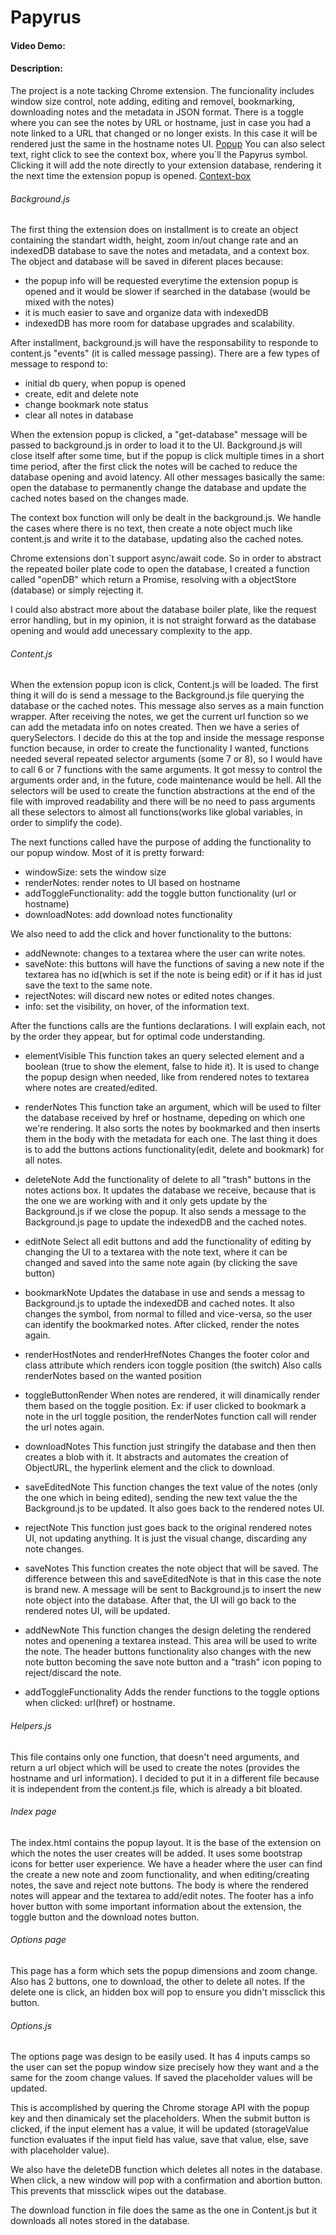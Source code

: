 # Papyrus

#### Video Demo: <URL HERE>

#### Description:

The project is a note tacking Chrome extension. The funcionality includes window size control, note adding, editing and removel, bookmarking, downloading notes and the metadata in JSON format.
There is a toggle where you can see the notes by URL or hostname, just in case you had a note linked to a URL that changed or no longer exists. In this case it will be rendered just the same in the hostname notes UI.
[Popup](Popup.png)
You can also select text, right click to see the context box, where you´ll the Papyrus symbol. Clicking it will add the note directly to your extension database, rendering it the next time the extension popup is opened.
[Context-box](Context-box.png)

###### Background.js

The first thing the extension does on installment is to create an object containing the standart width, height, zoom in/out change rate and an indexedDB database to save the notes and metadata, and a context box.
The object and database will be saved in diferent places because:

- the popup info will be requested everytime the extension popup is opened and it would be slower if searched in the database (would be mixed with the notes)
- it is much easier to save and organize data with indexedDB
- indexedDB has more room for database upgrades and scalability.

After installment, background.js will have the responsability to responde to content.js "events" (it is called message passing).
There are a few types of message to respond to:

- initial db query, when popup is opened
- create, edit and delete note
- change bookmark note status
- clear all notes in database

When the extension popup is clicked, a "get-database" message will be passed to background.js in order to load it to the UI.
Background.js will close itself after some time, but if the popup is click multiple times in a short time period, after the first click the notes will be cached to reduce the database opening and avoid latency.
All other messages basically the same: open the database to permanently change the database and update the cached notes based on the changes made.

The context box function will only be dealt in the background.js.
We handle the cases where there is no text, then create a note object much like content.js and write it to the database, updating also the cached notes.

Chrome extensions don´t support async/await code. So in order to abstract the repeated boiler plate code to open the database, I created a function called "openDB" which return a Promise, resolving with a objectStore (database) or simply rejecting it.

I could also abstract more about the database boiler plate, like the request error handling, but in my opinion, it is not straight forward as the database opening and would add unecessary complexity to the app.

###### Content.js

When the extension popup icon is click, Content.js will be loaded.
The first thing it will do is send a message to the Background.js file querying the database or the cached notes.
This message also serves as a main function wrapper.
After receiving the notes, we get the current url function so we can add the metadata info on notes created.
Then we have a series of querySelectors. I decide do this at the top and inside the message response function because, in order to create the functionality I wanted, functions needed several repeated selector arguments (some 7 or 8), so I would have to call 6 or 7 functions with the same arguments. It got messy to control the arguments order and, in the future, code maintenance would be hell.
All the selectors will be used to create the function abstractions at the end of the file with improved readability and there will be no need to pass arguments all these selectors to almost all functions(works like global variables, in order to simplify the code).

The next functions called have the purpose of adding the functionality to our popup window.
Most of it is pretty forward:

- windowSize: sets the window size
- renderNotes: render notes to UI based on hostname
- addToggleFunctionality: add the toggle button functionality (url or hostname)
- downloadNotes: add download notes functionality

We also need to add the click and hover functionality to the buttons:

- addNewnote: changes to a textarea where the user can write notes.
- saveNote: this buttons will have the functions of saving a new note if the textarea has no id(which is set if the note is being edit) or if it has id just save the text to the same note.
- rejectNotes: will discard new notes or edited notes changes.
- info: set the visibility, on hover, of the information text.

After the functions calls are the funtions declarations. I will explain each, not by the order they appear, but for optimal code understanding.

- elementVisible
  This function takes an query selected element and a boolean (true to show the element, false to hide it). It is used to change the popup design when needed, like from rendered notes to textarea where notes are created/edited.

- renderNotes
  This function take an argument, which will be used to filter the database received by href or hostname, depeding on which one we're rendering.
  It also sorts the notes by bookmarked and then inserts them in the body with the metadata for each one.
  The last thing it does is to add the buttons actions functionality(edit, delete and bookmark) for all notes.

- deleteNote
  Add the functionality of delete to all "trash" buttons in the notes actions box.
  It updates the database we receive, because that is the one we are working with and it only gets update by the Background.js if we close the popup.
  It also sends a message to the Background.js page to update the indexedDB and the cached notes.

- editNote
  Select all edit buttons and add the functionality of editing by changing the UI to a textarea with the note text, where it can be changed and saved into the same note again (by clicking the save button)

- bookmarkNote
  Updates the database in use and sends a messag to Background.js to uptade the indexedDB and cached notes.
  It also changes the symbol, from normal to filled and vice-versa, so the user can identify the bookmarked notes.
  After clicked, render the notes again.

- renderHostNotes and renderHrefNotes
  Changes the footer color and class attribute which renders icon toggle position (the switch)
  Also calls renderNotes based on the wanted position

- toggleButtonRender
  When notes are rendered, it will dinamically render them based on the toggle position.
  Ex: if user clicked to bookmark a note in the url toggle position, the renderNotes function call will render the url notes again.

- downloadNotes
  This function just stringify the database and then then creates a blob with it.
  It abstracts and automates the creation of ObjectURL, the hyperlink element and the click to download.

- saveEditedNote
  This function changes the text value of the notes (only the one which in being edited), sending the new text value the the Background.js to be updated.
  It also goes back to the rendered notes UI.

- rejectNote
  This function just goes back to the original rendered notes UI, not updating anything.
  It is just the visual change, discarding any note changes.

- saveNotes
  This function creates the note object that will be saved.
  The difference between this and saveEditedNote is that in this case the note is brand new.
  A message will be sent to Background.js to insert the new note object into the database.
  After that, the UI will go back to the rendered notes UI, will be updated.

- addNewNote
  This function changes the design deleting the rendered notes and openening a textarea instead. This area will be used to write the note.
  The header buttons functionality also changes with the new note button becoming the save note button and a "trash" icon poping to reject/discard the note.

- addToggleFunctionality
  Adds the render functions to the toggle options when clicked: url(href) or hostname.

###### Helpers.js

This file contains only one function, that doesn't need arguments, and return a url object which will be used to create the notes (provides the hostname and url information).
I decided to put it in a different file because it is independent from the content.js file, which is already a bit bloated.

###### Index page

The index.html contains the popup layout. It is the base of the extension on which the notes the user creates will be added.
It uses some bootstrap icons for better user experience.
We have a header where the user can find the create a new note and zoom functionality, and when editing/creating notes, the save and reject note buttons.
The body is where the rendered notes will appear and the textarea to add/edit notes.
The footer has a info hover button with some important information about the extension, the toggle button and the download notes button.

###### Options page

This page has a form which sets the popup dimensions and zoom change. Also has 2 buttons, one to download, the other to delete all notes.
If the delete one is click, an hidden box will pop to ensure you didn't missclick this button.

###### Options.js

The options page was design to be easily used. It has 4 inputs camps so the user can set the popup window size precisely how they want and a the same for the zoom change values.
If saved the placeholder values will be updated.

This is accomplished by quering the Chrome storage API with the popup key and then dinamicaly set the placeholders.
When the submit button is clicked, if the input element has a value, it will be updated (storageValue function evaluates if the input field has value, save that value, else, save with placeholder value).

We also have the deleteDB function which deletes all notes in the database. When click, a new window will pop with a confirmation and abortion button.
This prevents that missclick wipes out the database.

The download function in file does the same as the one in Content.js but it downloads all notes stored in the database.

